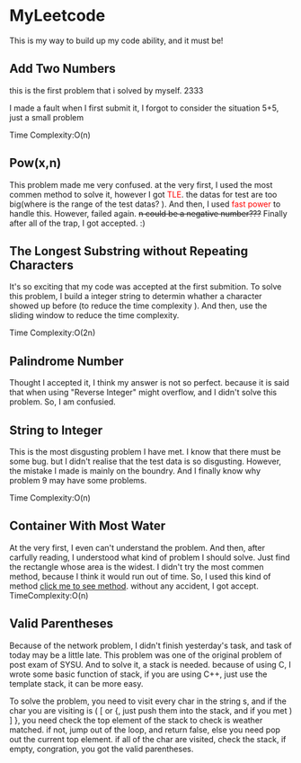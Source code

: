 # MyLeetcode
This is my way to build up my code ability, and it must be!
## Add Two Numbers
this is the first problem that i solved by myself. 2333

I made a fault when I first submit it, I forgot to consider the situation 5+5, just a small problem

Time Complexity:O(n)

## Pow(x,n)

This problem made me very confused. at the very first, I used the most commen method to solve it, however I got <font color="red">TLE</font>. the datas for test are too big(where is the range of the test datas? ). And then, I used <font color="red">fast power</font> to handle this. However, failed again. ~~n could be a negative number???~~ Finally after all of the trap, I got accepted. :)

## The Longest Substring without Repeating Characters

It's so exciting that my code was accepted at the first submition. To solve this problem, I build a integer string to determin whather a character showed up before (to reduce the time complexity ). And then, use the sliding window to reduce the time complexity.

Time Complexity:O(2n)

## Palindrome Number

Thought I accepted it, I think my answer is not so perfect. because it is said that when using "Reverse Integer" might overflow, and I didn't solve this problem. So, I am confusied.

## String to Integer

This is the most disgusting problem I have met. I know that there must be some bug. but I didn't realise that the test data is so disgusting. However, the mistake I made is mainly on the boundry. And I finally know why problem 9 may have some problems.

Time Complexity:O(n)

## Container With Most Water

At the very first, I even can't understand the problem. And then, after carfully reading, I understood what kind of problem I should solve. Just find the rectangle whose area is the widest. I didn't try the most commen method, because I think it would run out of time. So, I used this kind of method <a href=https://segmentfault.com/a/1190000008824222>click me to see method</a>. without any accident, I got accept.
TimeComplexity:O(n)

## Valid Parentheses

Because of the network problem, I didn't finish yesterday's task, and task of today may be a little late. This problem was one of the original problem of post exam of SYSU. And to solve it, a stack is needed. because of using C, I wrote some basic function of stack, if you are using C++, just use the template stack, it can be more easy. 

To solve the problem, you need to visit every char in the string s, and if the char you are visiting is ( [  or {, just push them into the stack, and if you met ) ] }, you need check the top element of the stack to check is weather matched. if not, jump out of the loop, and return false, else you need pop out the current top element. if all of the char are visited, check the stack, if empty, congration, you got the valid parentheses.
 